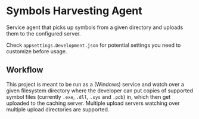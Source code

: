 # Symbols Harvesting Agent

Service agent that picks up symbols from a given directory and uploads them to the configured server.

Check `appsettings.Development.json` for potential settings you need to customize before usage.

## Workflow

This project is meant to be run as a (Windows) service and watch over a given filesystem directory where the developer
can put copies of supported symbol files (currently `.exe`, `.dll`, `.sys` and `.pdb`) in, which then get uploaded to
the caching server.
Multiple upload servers watching over multiple upload directories are supported.
